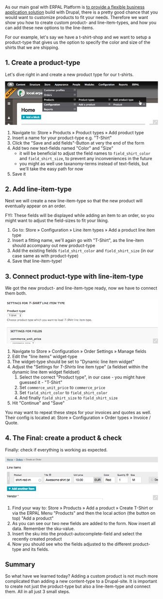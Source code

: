 As our main goal with ERPAL Platform is [to provide a flexible business application solution](introduction/about_erpal.md) build with Drupal, there is a pretty good chance that you would want to customize products to fit your needs. Therefore we want show you how to create custom product- and line-item-types, and how you can add these new options to the line-items.

For our example, let's say we have a t-shirt-shop and we want to setup a product-type that gives us the option to specify the color and size of the shirts that we are shipping.


## 1. Create a product-type
Let's dive right in and create a new product type for our t-shirts.

[![edit product](../img/development/custom-product-add-product-preview.png)](../img/development/custom-product-add-product.png)

1. Navigate to: Store » Products » Product types » Add product type
1. Insert a name for your product-type e.g. "T-Shirt"
1. Click the "Save and add fields"-Button at very the end of the form
1. Add two new text-fields named "Color" and "Size"
    - it will be beneficial to adjust the field names to `field_shirt_color` and `field_shirt_size`, to prevent any 
    inconveniences in the future
    - you might as well use taxanomy-terms instead of text-fields, but we'll take the easy path for now
1. Save it


## 2. Add line-item-type
Next we will create a new line-item-type so that the new product will eventually appear on an order.

FYI: These fields will be displayed while adding an item to an order, so you might want to adjust the field-sizes to 
fit your liking.

1. Go to: Store » Configuration » Line item types » Add a product line item type
1. Insert a fitting name, we'll again go with "T-Shirt", as the line-item should accompany out new product-type
1. Add the existing fields `field_shirt_color` and `field_shirt_size` (in our case same as with product-type)
1. Save that line-item-type!


## 3. Connect product-type with line-item-type
We got the new product- and line-item-type ready, now we have to connect them both.

[![edit product](../img/development/custom-product-type-preview.png)](../img/development/custom-product-type.png)

1. Navigate to Store » Configuration » Order Settings » Manage fields
1. Edit the "line items" widget-type
1. The widget-type should be set to "Dynamic line item widget"
1. Adjust the "Settings for _T-Shirts_ line item type" (a fieldset within the dynamic line item widget fieldset) 
    1. Select the correct "Product type", in our case - you might have guessed it - "T-Shirt"
    1. Set `commerce_unit_price` to `commerce_price`
    1. Set `field_shirt_color` to `field_shirt_color`
    1. And finally `field_shirt_size` to `field_shirt_size`
1. Hit "Continue" and "Save"

You may want to repeat these steps for your invoices and quotes as well. Their config is located at: Store » 
Configuration » Order types » Invoice / Quote.


## 4. The Final: create a product & check
Finally: check if everything is working as expected.

[![edit product](../img/development/custom-product-check-preview.png)](../img/development/custom-product-check.png)

1. Find your way to: Store » Products » Add a product » Create T-Shirt
   or via the ERPAL Menu "Products" and then the local action (the button on top) "Add a product"
1. As you can see our two new fields are added to the form. Now insert all data.
    Remember the sku-value.
1. Insert the sku into the product-autocomplete-field and select the recently created product
1. Now you should see who the fields adjusted to the different product-type and its fields.


## Summary
So what have we learned today? Adding a custom product is not much more complicated than adding a new content-type to
 a Drupal-site. It is important to create not just the product-type but also a line-item-type and connect them. All 
 in all just 3 small steps.
